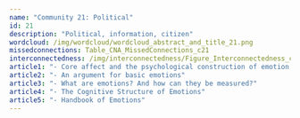 ```yaml
---
name: "Community 21: Political"
id: 21
description: "Political, information, citizen"
wordcloud: /img/wordcloud/wordcloud_abstract_and_title_21.png
missedconnections: Table_CNA_MissedConnections_c21
interconnectedness: /img/interconnectedness/Figure_Interconnectedness_c21.png
article1: "- Core affect and the psychological construction of emotion."
article2: "- An argument for basic emotions"
article3: "- What are emotions? And how can they be measured?"
article4: "- The Cognitive Structure of Emotions"
article5: "- Handbook of Emotions"
---
```

